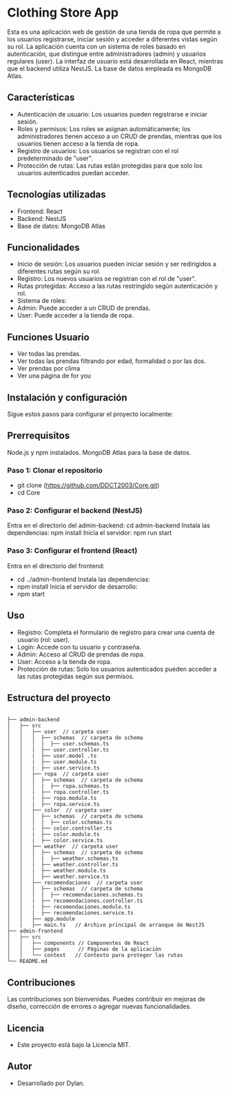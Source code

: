 # Clothing Store App
Esta es una aplicación web de gestión de una tienda de ropa que permite a los usuarios registrarse, iniciar sesión y acceder a diferentes vistas según su rol. La aplicación cuenta con un sistema de roles basado en autenticación, que distingue entre administradores (admin) y usuarios regulares (user). La interfaz de usuario está desarrollada en React, mientras que el backend utiliza NestJS. La base de datos empleada es MongoDB Atlas.

## Características
- Autenticación de usuario: Los usuarios pueden registrarse e iniciar sesión.
- Roles y permisos: Los roles se asignan automáticamente; los administradores tienen acceso a un CRUD de prendas, mientras que los usuarios tienen acceso a la tienda de ropa.
- Registro de usuarios: Los usuarios se registran con el rol predeterminado de "user".
- Protección de rutas: Las rutas están protegidas para que solo los usuarios autenticados puedan acceder.

## Tecnologías utilizadas
- Frontend: React
- Backend: NestJS
- Base de datos: MongoDB Atlas

## Funcionalidades
- Inicio de sesión: Los usuarios pueden iniciar sesión y ser redirigidos a diferentes rutas según su rol.
- Registro: Los nuevos usuarios se registran con el rol de "user".
- Rutas protegidas: Acceso a las rutas restringido según autenticación y rol.
- Sistema de roles:
 - Admin: Puede acceder a un CRUD de prendas.
 - User: Puede acceder a la tienda de ropa.

## Funciones Usuario
- Ver todas las prendas.
- Ver todas las prendas filtrando por edad, formalidad o por las dos.
- Ver prendas por clima
- Ver una página de for you


## Instalación y configuración
Sigue estos pasos para configurar el proyecto localmente:

## Prerrequisitos
Node.js y npm instalados.
MongoDB Atlas para la base de datos.

### Paso 1: Clonar el repositorio
- git clone (https://github.com/DDCT2003/Core.git)
- cd Core

### Paso 2: Configurar el backend (NestJS)
Entra en el directorio del admin-backend:
cd admin-backend
Instala las dependencias:
npm install
Inicia el servidor:
npm run start

### Paso 3: Configurar el frontend (React)
Entra en el directorio del frontend:
- cd ../admin-frontend
Instala las dependencias:
- npm install
Inicia el servidor de desarrollo:
- npm start

## Uso
- Registro: Completa el formulario de registro para crear una cuenta de usuario (rol: user).
- Login: Accede con tu usuario y contraseña.
- Admin: Acceso al CRUD de prendas de ropa.
- User: Acceso a la tienda de ropa.
- Protección de rutas: Solo los usuarios autenticados pueden acceder a las rutas protegidas según sus permisos.


## Estructura del proyecto

```

├── admin-backend
│   ├── src
│   │   ├── user  // carpeta user
│   │   │  ├── schemas  // carpeta de schema
│   │   │  |  ├── user.schemas.ts  
│   │   |  ├── user.controller.ts
│   │   |  ├── user.model .ts
│   │   |  ├── user.module.ts
│   │   |  ├── user.service.ts
│   │   ├── ropa  // carpeta user
│   │   │  ├── schemas  // carpeta de schema
│   │   │  |  ├── ropa.schemas.ts  
│   │   |  ├── ropa.controller.ts
│   │   |  ├── ropa.module.ts
│   │   |  ├── ropa.service.ts
│   │   ├── color  // carpeta user
│   │   │  ├── schemas  // carpeta de schema
│   │   │  |  ├── color.schemas.ts  
│   │   |  ├── color.controller.ts
│   │   |  ├── color.module.ts
│   │   |  ├── color.service.ts
│   │   ├── weather  // carpeta user
│   │   │  ├── schemas  // carpeta de schema
│   │   │  |  ├── weather.schemas.ts  
│   │   |  ├── weather.controller.ts
│   │   |  ├── weather.module.ts
│   │   |  ├── weather.service.ts
│   │   ├── recomendaciones  // carpeta user
│   │   │  ├── schemas  // carpeta de schema
│   │   │  |  ├── recomendaciones.schemas.ts  
│   │   |  ├── recomendaciones.controller.ts
│   │   |  ├── recomendaciones.module.ts
│   │   |  ├── recomendaciones.service.ts
│   │   ├── app.module 
│   |   ├── main.ts   // Archivo principal de arranque de NestJS
├── admin-frontend
│   ├── src
│   │   ├── components // Componentes de React
│   │   ├── pages      // Páginas de la aplicación
│   │   └── context   // Contexto para proteger las rutas
└── README.md
```

## Contribuciones
Las contribuciones son bienvenidas. Puedes contribuir en mejoras de diseño, corrección de errores o agregar nuevas funcionalidades.

## Licencia
- Este proyecto está bajo la Licencia MIT.

## Autor
- Desarrollado por Dylan.


